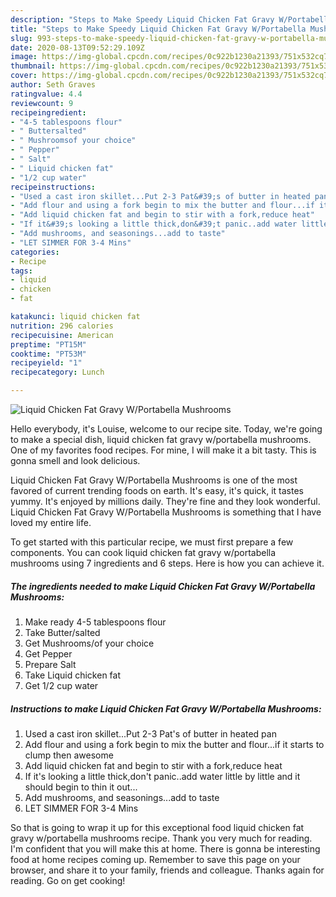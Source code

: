 ```yaml
---
description: "Steps to Make Speedy Liquid Chicken Fat Gravy W/Portabella Mushrooms"
title: "Steps to Make Speedy Liquid Chicken Fat Gravy W/Portabella Mushrooms"
slug: 993-steps-to-make-speedy-liquid-chicken-fat-gravy-w-portabella-mushrooms
date: 2020-08-13T09:52:29.109Z
image: https://img-global.cpcdn.com/recipes/0c922b1230a21393/751x532cq70/liquid-chicken-fat-gravy-wportabella-mushrooms-recipe-main-photo.jpg
thumbnail: https://img-global.cpcdn.com/recipes/0c922b1230a21393/751x532cq70/liquid-chicken-fat-gravy-wportabella-mushrooms-recipe-main-photo.jpg
cover: https://img-global.cpcdn.com/recipes/0c922b1230a21393/751x532cq70/liquid-chicken-fat-gravy-wportabella-mushrooms-recipe-main-photo.jpg
author: Seth Graves
ratingvalue: 4.4
reviewcount: 9
recipeingredient:
- "4-5 tablespoons flour"
- " Buttersalted"
- " Mushroomsof your choice"
- " Pepper"
- " Salt"
- " Liquid chicken fat"
- "1/2 cup water"
recipeinstructions:
- "Used a cast iron skillet...Put 2-3 Pat&#39;s of butter in heated pan"
- "Add flour and using a fork begin to mix the butter and flour...if it starts to clump then awesome"
- "Add liquid chicken fat and begin to stir with a fork,reduce heat"
- "If it&#39;s looking a little thick,don&#39;t panic..add water little by little and it should begin to thin it out..."
- "Add mushrooms, and seasonings...add to taste"
- "LET SIMMER FOR 3-4 Mins"
categories:
- Recipe
tags:
- liquid
- chicken
- fat

katakunci: liquid chicken fat 
nutrition: 296 calories
recipecuisine: American
preptime: "PT15M"
cooktime: "PT53M"
recipeyield: "1"
recipecategory: Lunch

---
```



![Liquid Chicken Fat Gravy W/Portabella Mushrooms](https://img-global.cpcdn.com/recipes/0c922b1230a21393/751x532cq70/liquid-chicken-fat-gravy-wportabella-mushrooms-recipe-main-photo.jpg)

Hello everybody, it's Louise, welcome to our recipe site. Today, we're going to make a special dish, liquid chicken fat gravy w/portabella mushrooms. One of my favorites food recipes. For mine, I will make it a bit tasty. This is gonna smell and look delicious.

Liquid Chicken Fat Gravy W/Portabella Mushrooms is one of the most favored of current trending foods on earth. It's easy, it's quick, it tastes yummy. It's enjoyed by millions daily. They're fine and they look wonderful. Liquid Chicken Fat Gravy W/Portabella Mushrooms is something that I have loved my entire life.




To get started with this particular recipe, we must first prepare a few components. You can cook liquid chicken fat gravy w/portabella mushrooms using 7 ingredients and 6 steps. Here is how you can achieve it.

<!--inarticleads1-->

##### The ingredients needed to make Liquid Chicken Fat Gravy W/Portabella Mushrooms:

1. Make ready 4-5 tablespoons flour
1. Take  Butter/salted
1. Get  Mushrooms/of your choice
1. Get  Pepper
1. Prepare  Salt
1. Take  Liquid chicken fat
1. Get 1/2 cup water




<!--inarticleads2-->

##### Instructions to make Liquid Chicken Fat Gravy W/Portabella Mushrooms:

1. Used a cast iron skillet...Put 2-3 Pat&#39;s of butter in heated pan
1. Add flour and using a fork begin to mix the butter and flour...if it starts to clump then awesome
1. Add liquid chicken fat and begin to stir with a fork,reduce heat
1. If it&#39;s looking a little thick,don&#39;t panic..add water little by little and it should begin to thin it out...
1. Add mushrooms, and seasonings...add to taste
1. LET SIMMER FOR 3-4 Mins




So that is going to wrap it up for this exceptional food liquid chicken fat gravy w/portabella mushrooms recipe. Thank you very much for reading. I'm confident that you will make this at home. There is gonna be interesting food at home recipes coming up. Remember to save this page on your browser, and share it to your family, friends and colleague. Thanks again for reading. Go on get cooking!
